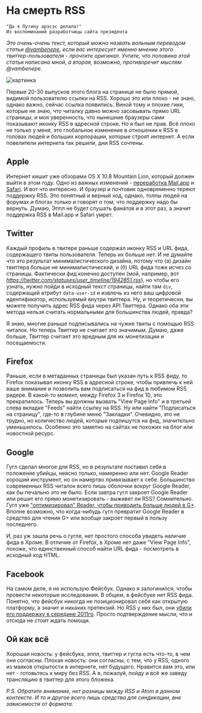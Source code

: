 # На смерть RSS

    "Да я Путину арэсэс делала!"
    Из воспоминаний разработчицы сайта президента

*Это очень-очень текст, который можно назвать вольным переводом статьи [@vambenepe](http://stage.vambenepe.com/archives/1932), если вас интересует именно мнение этого твиттер-пользователя - прочтите оригинал. Учтите, что половина этой статьи написана мной, а вторая, возможно, противоречит мыслям @vambenepe.*

![картинка](/images/2012-04-21-death-of-rss/rss-is-dead.png)

Первые 20-30 выпусков этого блога на странице не было прямой, видимой пользователю ссылки на RSS. Хорошо это или плохо - не знаю, однако важно, сейчас ссылка появились. Виной тому и плохие гики, которые не знаю, что читалку давно можно засовывать прямо URL страницы, и моя уверенность, что нынешние браузеры сами показывают иконку RSS в адресной строке. Но я был не прав. Всё плохо не только у меня, это глобальное изменение в отношении к RSS в головах людей и больших корпорации, которые строят интернет. А если повелители интернета так решили, дни RSS сочтены.

## Apple

Интернет кишит уже обзорами OS X 10.8 Mountain Lion, который должен выйти в этом году. Одно из важных изменений - [переработка Mail.app](http://www.macworld.com/article/165465/2012/02/mountain_lion_hands_on_with_mail.html) и [Safari](http://www.macworld.com/article/1165466/mountain_lion_hands_on_with_safari.html). И вот что интересно. И браузер и почтовик одновременно теряют поддержку RSS. Это понятный и верный ход, однако, толпы людей на форумах и блогах только и говорят о том, что поддержку надо бы вернуть. Думаю, Эппл не будет слушать фанатов и в этот раз, а значит поддержка RSS в Mail.app и Safari умрет.

## Twitter

Каждый профиль в твитере раньше содержал иконку RSS и URL фида, содержащего твиты пользователя. Теперь их больше нет. И не думайте что это результат минималистического дизайна, потому что (а) дизайн твиттера больше не минималистический, и (б) URL фида тоже исчез со страницы. Фактически фид конечно доступен (мой, например, вот *https://twitter.com/statuses/user_timeline/1942851.rss*), но чтобы его узнать, нужно пойди в исходный текст страницы, найти там `div`, содержащий атрибут `data-user-id` и извлечь из него ваш цифровой идентификатор, используемый внутри твиттера. Ну, и теоретически, вы можете получить адрес RSS фида через API Твиттера. Однако оба эти метода нельзя считать нормальными для большинства людей, правда?

Я знаю, многие раньше подписывались на чужие твиты с помощью RSS читалок. Но теперь Твиттер не считает это значимым. Думаю, даже больше, Твиттер считает это вредным для их монетизации и посещаемости.

## Firefox

Раньше, если в метаданных страницы был указан путь к RSS фиду, то Firefox показывал иконку RSS в адресной строке, чтобы привлечь к ней ваше внимание и позволить вам подписаться на фид в любимом RSS ридере. В какой-то момент, между Firefox 3 и Firefox 10, это прекратилось. Теперь вы должны вызвать "View Page Info" и в третьей слева вкладке "Feeds" найти ссылку на RSS. Ну или найти "Подписаться на страницу", где-то в глубине меню "Закладки". Очевидно, это не трудно, но количество людей, которые подпишутся на фид, значительно уменьшилось. Особенно это заметно на сайтах не похожих на блог или новостной ресурс.

## Google

Гугл сделал многое для RSS, но в результате поставил себя в положение убийцы, неясно только, намеренно или нет. Google Reader хороший инструмент, но он намертво привязывает к себе. Большинство современных RSS читалок всего лишь оболочки вокруг Google Reader, как бы печально это не было. Если завтра гугл закроет Google Reader или решит его прямо монетизировать - выживет ли RSS? Сомнительно. Гугл уже ["оптимизировал" Reader, чтобы приводить больше людей в G+](http://thenextweb.com/google/2011/10/31/google-reader-gets-a-new-look-google-now-the-de-facto-sharing-option/). Вполне возможно, что когда-нибудь гугл превратит Google Reader в средство для чтения G+ или вообще закроет первый в пользу последнего.

И, раз уж зашла речь о гугле, нет простого способа увидеть наличие фида в Хроме. В отличие от Firefox, в Хроме нет даже "View Page Info", похоже, что единственный способ найти URL фида - посмотреть в исходный код HTML.

## Facebook
На самом деле, я не использую Фейсбук. Однако я залогинился, чтобы провести некоторые исследования. В общем, в фейсбуке нет RSS фида. Понятно, что фейсбук никогда не позиционировал себя как открытую платформу, а значит и никаких претензий. Но RSS у них был, они [убили его поддержку в середине 2011го](http://allfacebook.com/has-facebook-killed-rss-for-pages_b42585). Просто подтверждение мысли, что и отсюда не стоит ждать помощи.

## Ой как всё
Хорошая новость: у фейсбука, эппл, твиттер и гугла есть что-то, в чем они согласны. Плохая новость: они согласны, с тем, что у RSS, одного из маяков открытости в интернете, нет будущего. Нравится вам это, или нет - готовьтесь к миру без RSS. А я, пожалуй, пойду и всё же заведу трансляцию в твиттер для этого бложека.

*P.S. Обратите внимание, нет разницы между RSS и Atom в данном контексте. И то и другое всего лишь средства для синдикации, вне зависимости от формата.*